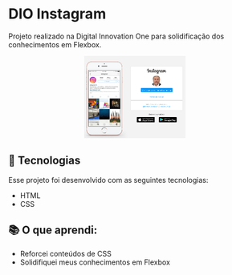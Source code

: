 # DIO Instagram

Projeto realizado na Digital Innovation One para solidificação dos conhecimentos em Flexbox.

<p align="center">
  <img alt="#Recriando o login do Instagram" src=".github/Sobre-Instagram.png" width="40%">
</p>

## 🚀 Tecnologias

Esse projeto foi desenvolvido com as seguintes tecnologias:

- HTML
- CSS

## 📚 O que aprendi:
- Reforcei conteúdos de CSS
- Solidifiquei meus conhecimentos em Flexbox